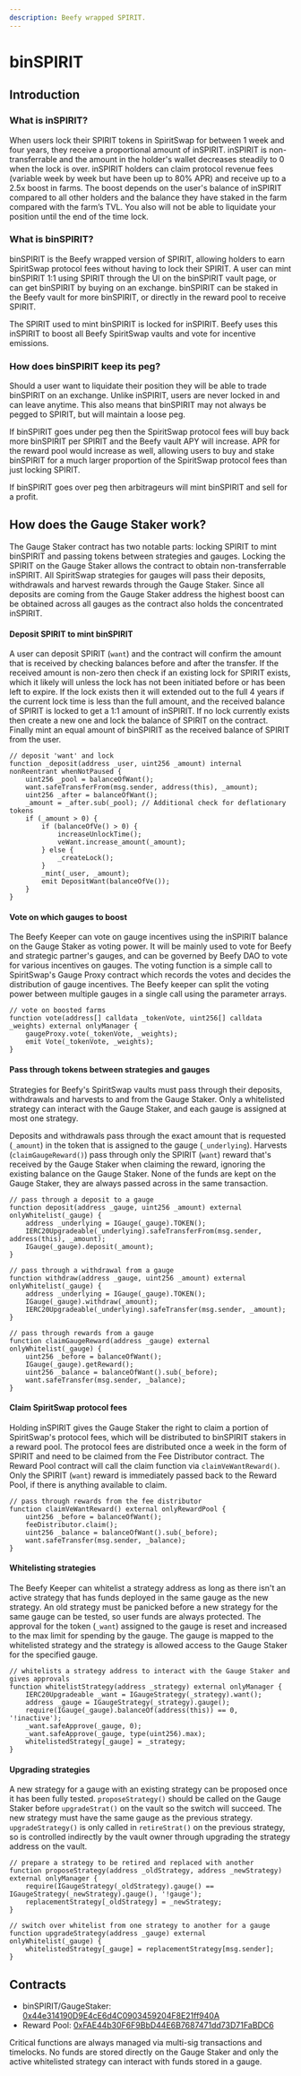 ```yaml
---
description: Beefy wrapped SPIRIT.
---
```


# binSPIRIT

## Introduction

### What is inSPIRIT?

When users lock their SPIRIT tokens in SpiritSwap for between 1 week and four years, they receive a proportional amount of inSPIRIT. inSPIRIT is non-transferrable and the amount in the holder's wallet decreases steadily to 0 when the lock is over. inSPIRIT holders can claim protocol revenue fees (variable week by week but have been up to 80% APR) and receive up to a 2.5x boost in farms. The boost depends on the user's balance of inSPIRIT compared to all other holders and the balance they have staked in the farm compared with the farm’s TVL. You also will not be able to liquidate your position until the end of the time lock.

### What is binSPIRIT?

binSPIRIT is the Beefy wrapped version of SPIRIT, allowing holders to earn SpiritSwap protocol fees without having to lock their SPIRIT. A user can mint binSPIRIT 1:1 using SPIRIT through the UI on the binSPIRIT vault page, or can get binSPIRIT by buying on an exchange. binSPIRIT can be staked in the Beefy vault for more binSPIRIT, or directly in the reward pool to receive SPIRIT.&#x20;

The SPIRIT used to mint binSPIRIT is locked for inSPIRIT. Beefy uses this inSPIRIT to boost all Beefy SpiritSwap vaults and vote for incentive emissions.

### How does binSPIRIT keep its peg?

Should a user want to liquidate their position they will be able to trade binSPIRIT on an exchange. Unlike inSPIRIT, users are never locked in and can leave anytime. This also means that binSPIRIT may not always be pegged to SPIRIT, but will maintain a loose peg.&#x20;

If binSPIRIT goes under peg then the SpiritSwap protocol fees will buy back more binSPIRIT per SPIRIT and the Beefy vault APY will increase. APR for the reward pool would increase as well, allowing users to buy and stake binSPIRIT for a much larger proportion of the SpiritSwap protocol fees than just locking SPIRIT.

If binSPIRIT goes over peg then arbitrageurs will mint binSPIRIT and sell for a profit.

## How does the Gauge Staker work?

The Gauge Staker contract has two notable parts: locking SPIRIT to mint binSPIRIT and passing tokens between strategies and gauges. Locking the SPIRIT on the Gauge Staker allows the contract to obtain non-transferrable inSPIRIT. All SpiritSwap strategies for gauges will pass their deposits, withdrawals and harvest rewards through the Gauge Staker. Since all deposits are coming from the Gauge Staker address the highest boost can be obtained across all gauges as the contract also holds the concentrated inSPIRIT.

#### Deposit SPIRIT to mint binSPIRIT

A user can deposit SPIRIT (`want`) and the contract will confirm the amount that is received by checking balances before and after the transfer. If the received amount is non-zero then check if an existing lock for SPIRIT exists, which it likely will unless the lock has not been initiated before or has been left to expire. If the lock exists then it will extended out to the full 4 years if the current lock time is less than the full amount, and the received balance of SPIRIT is locked to get a 1:1 amount of inSPIRIT. If no lock currently exists then create a new one and lock the balance of SPIRIT on the contract. Finally mint an equal amount of binSPIRIT as the received balance of SPIRIT from the user.

```
// deposit 'want' and lock
function _deposit(address _user, uint256 _amount) internal nonReentrant whenNotPaused {
    uint256 _pool = balanceOfWant();    
    want.safeTransferFrom(msg.sender, address(this), _amount);
    uint256 _after = balanceOfWant();    
    _amount = _after.sub(_pool); // Additional check for deflationary tokens
    if (_amount > 0) {
        if (balanceOfVe() > 0) {
            increaseUnlockTime();
            veWant.increase_amount(_amount);        
        } else {            
            _createLock();
        }        
        _mint(_user, _amount);        
        emit DepositWant(balanceOfVe());    
    }
}
```

#### Vote on which gauges to boost

The Beefy Keeper can vote on gauge incentives using the inSPIRIT balance on the Gauge Staker as voting power. It will be mainly used to vote for Beefy and strategic partner's gauges, and can be governed by Beefy DAO to vote for various incentives on gauges. The voting function is a simple call to SpiritSwap's Gauge Proxy contract which records the votes and decides the distribution of gauge incentives. The Beefy keeper can split the voting power between multiple gauges in a single call using the parameter arrays.

```
// vote on boosted farms
function vote(address[] calldata _tokenVote, uint256[] calldata _weights) external onlyManager {    
    gaugeProxy.vote(_tokenVote, _weights);    
    emit Vote(_tokenVote, _weights);
}
```

#### Pass through tokens between strategies and gauges

Strategies for Beefy's SpiritSwap vaults must pass through their deposits, withdrawals and harvests to and from the Gauge Staker. Only a whitelisted strategy can interact with the Gauge Staker, and each gauge is assigned at most one strategy.

Deposits and withdrawals pass through the exact amount that is requested (`_amount`) in the token that is assigned to the gauge (`_underlying`). Harvests (`claimGaugeReward()`) pass through only the SPIRIT (`want`) reward that's received by the Gauge Staker when claiming the reward, ignoring the existing balance on the Gauge Staker. None of the funds are kept on the Gauge Staker, they are always passed across in the same transaction.

```
// pass through a deposit to a gauge
function deposit(address _gauge, uint256 _amount) external onlyWhitelist(_gauge) {
    address _underlying = IGauge(_gauge).TOKEN();    
    IERC20Upgradeable(_underlying).safeTransferFrom(msg.sender, address(this), _amount);    
    IGauge(_gauge).deposit(_amount);
}
    
// pass through a withdrawal from a gauge
function withdraw(address _gauge, uint256 _amount) external onlyWhitelist(_gauge) {
    address _underlying = IGauge(_gauge).TOKEN();    
    IGauge(_gauge).withdraw(_amount);    
    IERC20Upgradeable(_underlying).safeTransfer(msg.sender, _amount);
}

// pass through rewards from a gauge
function claimGaugeReward(address _gauge) external onlyWhitelist(_gauge) {
    uint256 _before = balanceOfWant();
    IGauge(_gauge).getReward();
    uint256 _balance = balanceOfWant().sub(_before);
    want.safeTransfer(msg.sender, _balance);
}
```

#### Claim SpiritSwap protocol fees

Holding inSPIRIT gives the Gauge Staker the right to claim a portion of SpiritSwap's protocol fees, which will be distributed to binSPIRIT stakers in a reward pool. The protocol fees are distributed once a week in the form of SPIRIT and need to be claimed from the Fee Distributor contract. The Reward Pool contract will call the claim function via `claimVeWantReward()`. Only the SPIRIT (`want`) reward is immediately passed back to the Reward Pool, if there is anything available to claim.

```
// pass through rewards from the fee distributor
function claimVeWantReward() external onlyRewardPool {    
    uint256 _before = balanceOfWant();    
    feeDistributor.claim();    
    uint256 _balance = balanceOfWant().sub(_before);    
    want.safeTransfer(msg.sender, _balance);
}
```

#### Whitelisting strategies

The Beefy Keeper can whitelist a strategy address as long as there isn't an active strategy that has funds deployed in the same gauge as the new strategy. An old strategy must be panicked before a new strategy for the same gauge can be tested, so user funds are always protected. The approval for the token (`_want`) assigned to the gauge is reset and increased to the max limit for spending by the gauge. The gauge is mapped to the whitelisted strategy and the strategy is allowed access to the Gauge Staker for the specified gauge.

```
// whitelists a strategy address to interact with the Gauge Staker and gives approvals
function whitelistStrategy(address _strategy) external onlyManager {    
    IERC20Upgradeable _want = IGaugeStrategy(_strategy).want();    
    address _gauge = IGaugeStrategy(_strategy).gauge();    
    require(IGauge(_gauge).balanceOf(address(this)) == 0, '!inactive');    
    _want.safeApprove(_gauge, 0);    
    _want.safeApprove(_gauge, type(uint256).max);    
    whitelistedStrategy[_gauge] = _strategy;
}
```

#### Upgrading strategies

A new strategy for a gauge with an existing strategy can be proposed once it has been fully tested. `proposeStrategy()` should be called on the Gauge Staker before `upgradeStrat()` on the vault so the switch will succeed. The new strategy must have the same gauge as the previous strategy. `upgradeStrategy()` is only called in `retireStrat()` on the previous strategy, so is controlled indirectly by the vault owner through upgrading the strategy address on the vault.

```
// prepare a strategy to be retired and replaced with another
function proposeStrategy(address _oldStrategy, address _newStrategy) external onlyManager {    
    require(IGaugeStrategy(_oldStrategy).gauge() == IGaugeStrategy(_newStrategy).gauge(), '!gauge');    
    replacementStrategy[_oldStrategy] = _newStrategy;
}

// switch over whitelist from one strategy to another for a gauge
function upgradeStrategy(address _gauge) external onlyWhitelist(_gauge) {
    whitelistedStrategy[_gauge] = replacementStrategy[msg.sender];
}
```

## Contracts

* binSPIRIT/GaugeStaker: [0x44e314190D9E4cE6d4C0903459204F8E21ff940A](https://ftmscan.com/address/0x44e314190D9E4cE6d4C0903459204F8E21ff940A)
* Reward Pool: [0xFAE44b30F6F9BbD44E6B7687471dd73D71FaBDC6](https://ftmscan.com/address/0xFAE44b30F6F9BbD44E6B7687471dd73D71FaBDC6)

Critical functions are always managed via multi-sig transactions and timelocks. No funds are stored directly on the Gauge Staker and only the active whitelisted strategy can interact with funds stored in a gauge.
